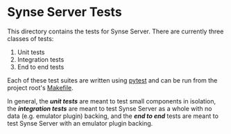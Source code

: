 # Synse Server Tests
This directory contains the tests for Synse Server. There are currently three
classes of tests:
1. Unit tests
2. Integration tests
3. End to end tests

Each of these test suites are written using [pytest](https://docs.pytest.org/en/latest/)
and can be run from the project root's [Makefile](../Makefile). 

In general, the ***unit tests*** are meant to test small components in isolation, the
***integration tests*** are meant to test Synse Server as a whole with no data (e.g.
emulator plugin) backing, and the ***end to end*** tests are meant to test Synse Server
with an emulator plugin backing.